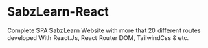 # SabzLearn-React
Complete SPA SabzLearn Website with more that 20 different routes developed With React.Js, React Router DOM, TailwindCss &amp; etc. 
